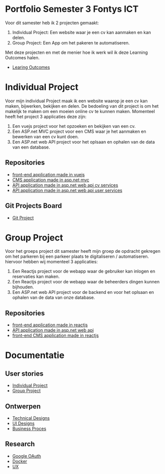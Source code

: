 # Portfolio Semester 3 Fontys ICT

Voor dit samester heb ik 2 projecten gemaakt: 
1. Individual Project: Een website waar je een cv kan aanmaken en kan delen.
2. Group Project: Een App om het pakeren te automatiseren.

Met deze projecten en met de menier hoe ik werk wil ik deze Learning Outcomes halen.
- [Learing Outcomes]( https://github.com/davey2206/Portfolio_Semester_3/blob/main/Documentatie/Learning_Outcomes.md )

# Individual Project

Voor mijn individual Project maak ik een website waarop je een cv kan maken, bijwerken, bekijken en delen.
De bedoeling van dit project is om het makelijk te maken om een moeien online cv te kunnen maken.
Momenteel heeft het project 3 applicaties deze zijn:
1. Een vuejs project voor het opzoeken en bekijken van een cv.
2. Een ASP.net MVC project voor een CMS waar je het aanmaken en bewerken van een cv kunt doen.
3. Een ASP.net web API project voor het oplsaan en ophalen van de data van een database.

## Repositories
- [front-end application made in vuejs](https://github.com/davey2206/MijnCV)
- [CMS application made in asp.net mvc](https://github.com/davey2206/MijnCV_CMS)
- [API application made in asp.net web api cv services](https://github.com/davey2206/MijnCV_API)
- [API application made in asp.net web api user services](https://github.com/davey2206/MijnCV_User_Service)

## Git Projects Board
- [Git Project](https://github.com/users/davey2206/projects/1/views/1)

# Group Project

Voor het groeps project dit samester heeft mijn groep de opdracht gekregen om het parkeren bij een parkeer plaats te digitaliseren / automatiseren.
hiervoor hebben wij momenteel 3 applicaties:
1. Een Reactjs project voor de webapp waar de gebruiker kan inlogen en reservaties kan maken.
2. Een Reactjs project voor de webapp waar de beheerders dingen kunnen bijhouden.
3. Een ASP.net web API project voor de backend en voor het oplsaan en ophalen van de data van onze database.

## Repositories
- [front-end application made in reactjs](https://github.com/davey2206/proftaak_s3_front-end)
- [API application made in asp.net web api](https://github.com/davey2206/Proftaak_S3_API)
- [front-end CMS application made in reactjs](https://github.com/ParKings-inc/ParKings.CMS.UI.React)

# Documentatie

## User stories
- [Individual Project](https://github.com/davey2206/Portfolio_Semester_3/blob/main/Documentatie/UserStories/UserStories_Individual_Project.md)
- [Group Project](https://github.com/davey2206/Portfolio_Semester_3/blob/main/Documentatie/UserStories/UserStories_Group_Project.md)

## Ontwerpen

- [Technical Designs](https://github.com/davey2206/Portfolio_Semester_3/blob/main/Documentatie/Ontwerpen/Technical_design.md)
- [UI Designs](https://github.com/davey2206/Portfolio_Semester_3/blob/main/Documentatie/Ontwerpen/UX.md)
- [Business Proces](https://github.com/davey2206/Portfolio_Semester_3/blob/main/Documentatie/Ontwerpen/Business_Process.md)

## Research
- [Google OAuth](https://github.com/davey2206/Portfolio_Semester_3/blob/main/Documentatie/Research/Research_Google_login.md)
- [Docker](https://github.com/davey2206/Portfolio_Semester_3/blob/main/Documentatie/Research/Research_Docker.md)
- [UX](https://github.com/davey2206/Portfolio_Semester_3/blob/main/Documentatie/Research/UX_Research.md)
